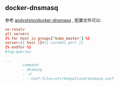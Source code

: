 ## docker-dnsmasq

参考 [andyshinn/docker-dnsmasq](https://github.com/andyshinn/docker-dnsmasq) , 配置文件可以:

```conf
no-resolv
all-servers
{% for host in groups['kube_master'] %}
server={{ host }}#{{ coredns_port }}
{% endfor %}
#log-queries
```

```yaml
...
        command:
        - dnsmasq
        - -d
        - --conf-file=/etc/keepalived/dnsmasq.conf
```